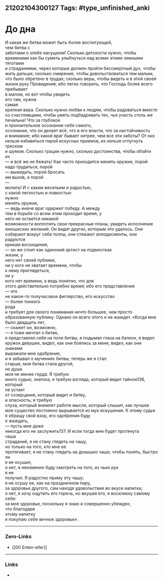 21202104300127
Tags: #type_unfinished_anki
---
# До дна

И какая же битва может быть более воспитующей, <br>чем битва с <br>заботами о хлебе насущном! Сколько детскости нужно, чтобы <br>временами как бы суметь улыбнуться над всеми этими земными тяготами <br>и страданиями, через которые должен пройти бессмертный дух, чтобы <br>жить дальше; сколько смирения, чтобы довольствоваться тем малым, <br>что было обретено в трудах; сколько веры, чтобы видеть и в этой своей <br>жизни руку Провидения; ибо легко говорить, что Господь более всего <br>пребывает <br>в малом, но вот чтобы увидеть <br>его там, нужна <br>самая <br>крепкая вера. Сколько нужно любви к людям, чтобы радоваться вместе <br>со счастливцами, чтобы уметь подбадривать тех, чья участь столь же <br>печальна! Что за глубокое <br>и пронзительное осознание себя самого, <br>осознание, что он делает всё, что в его власти, что за настойчивость <br>и внимание; ибо какой враг бывает хитрее, чем все эти заботы? От них <br>нельзя избавиться парой искусных приемов, их нельзя отпугнуть треском <br>и шумом. Сколько грации нужно, сколько достоинства, чтобы обойти <br>их <br>— и всё же не бежать! Как часто приходится менять оружие, порой надо трудиться, порой <br>— выжидать, порой бросать <br>им вызов, а порой <br>— <br>молить! И с каким весельем и радостью, <br>с какой легкостью и ловкостью <br>нужно <br>менять оружие, <br>— ведь иначе враг одержит победу. А между <br>тем в борьбе со всем этим проходит время, у <br>него не остается никакой <br>возможности воплотить свои прекрасные планы, увидеть исполнение <br>юношеских желаний. Он видит других, которым это удалось. Они <br>собирают вокруг себя толпы, они стяжают аплодисменты, они радуются <br>крикам восхищения, <br>— он же стоит как одинокий артист на подмостках <br>жизни, у <br>него нет своей публики, <br>ни у кого не хватает времени, чтобы <br>к нему приглядеться, <br>ни у <br>кого нет времени, а ведь понятно, что для <br>этого действительно потребно время; ибо его представление <br>— это <br>не какое-то получасовое фиглярство, его искусство <br>— более тонкого <br>рода <br>и требует для своего понимания нечто большее, чем просто <br>образованную публику. Однако он всего этого и не жаждет. «Когда мне <br>было двадцать лет, <br>— скажет он, возможно, <br>— я тоже мечтал о битве, <br>я представлял себя на поле битвы, я подымал глаза на балкон, я видел <br>кружок девушек, видел, как они боялись за меня, видел, как они знаками <br>выражали мне одобрение, <br>и я забывал о мучениях битвы; теперь же я стал <br>старше, моя битва стала другой, <br>но душа <br>моя не менее горда. Я требую <br>иного судью, знатока, я требую взгляда, который видит тайное136, который <br>не устает <br>от созерцания, который видит и битву, <br>и опасность; я требую <br>слуха, который внемлет работе мысли, который слышит, как лучшее <br>мое существо постоянно вырывается из мук искушения. К этому судье <br>я обращу свой взор, его одобрения буду <br>я жаждать, <br>— пусть мне даже <br>никогда его не заслужить137. И если тогда мне будет протянута <br>чаша <br>страданий, я не стану глядеть на чашу, <br>но только на того, кто мне ее <br>протягивает, я не стану глядеть на донышко чаши, чтобы понять, быстро ли <br>я ее осушил, <br>о нет, я неизменно буду смотреть на того, из чьих рук <br>я ее <br>получил. Я радостно приму эту чашу; <br>я не осушу ее, как на праздничном пиру, <br>за здоровье другого, сам находя удовольствие во вкусе напитка; <br>о нет, я хочу ощутить его горечь, но вкушая его, я воскликну самому себе: <br>за мое здоровье, поскольку я знаю и совершенно убежден, <br>что благодаря <br>этому напитку <br>я покупаю себе вечное здоровье».

---
### Zero-Links
- [[00 Enten-eller]]
---
### Links
-